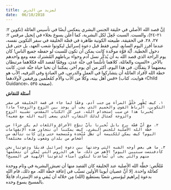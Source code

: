 ```yaml
---
title:  لمزيد من الدرس
date:  06/10/2018
---
```


إنَّ قصد الله الأصلي في خليقة الجنس البشري ينعكس أيضًا في تأسيس العائلة (تكوين ٢: ٢١-٢٤)، والسبت. السبت جُعِلَ لكل البشرية، كما أعلن يسوع بجلاء في إنجيل مرقس ٢: ٢٧، ٢٨. في الحقيقة، طبيعته الكونية ظاهرة في قصَّة الخليقة في سفر التكوين نفسه، عندما أفرز اليوم السابع، ليس فقط قبل دعوة إسرائيل ليكونوا شعب العهد، بل حتى قبل دخول الخطية. أيَّة قوَّة موحّدة كانت يمكن أن تكون للسبت لو حفظه جميع الناس! كان يوم الراحة الذي قصد الله به أن يُذكِّر نسل آدم وحواء برباطهم المُشترك معه ومع واحدهم بالآخر. «السبت والعائلة، كلاهما تأسَّسا في جنَّة عدن، ووفقًا لقصد الله فكلاهما مرتبطان ببعضهما لا ينفكَّان. في هذا اليوم، أكثر من أي يوم آخر، يمكننا أن نحيا حياة جنَّة عدن. كانت خطة الله لأفراد العائلة أن يتشاركوا في العمل والدرس، في العبادة وفي الترفيه، الأب هو قس أهل بيته، وكلًا من الأب والأم كمُعلِّمين ورفيقين لأولادهما» (هوايت، كتاب ‹Child Guidance›، صفحة ٥٣٥).

**أسئلة للنقاش**

`١. كيف يُظْهِر خَلْقْ المرأة مِن جنب آدم، وفقًا لما جاء في قصة الخليقة في سفر التكوين، الرباط القوي والحميم الذي يجب أن يوجد بين الزوج والزوجة؟ ماذا يُخبرنا هذا عن سبب إستخدام الله، عبر كل الكتاب المقدس، تشبيه الزوج والزوجة كمثال لذلك التقارب الذي يسعى إليه الله مع شعبه؟`

`٢. مع أنَّ قصَّة برج بابل تُخبرنا بأنَّ تنوُّع الأعراق واللغات لم يكن جزءًا من خطَّة الله الأصلية للجنس البشري، كيف يمكننا أن نتجاوز هذه الإنقسامات اليوم؟ كيف يمكن للكنيسة أن تظل مُتَّحدة ومُنسجمة حتى وإن كانت تتألَّف من أشخاص من بلدان وشعوب ولغات مختلفة؟`

`٣. ما هي بعض أوجه الشبه التي وجدتها بين دعوة إسرائيل قديمًا ودعوتنا نحن كأدفنتست سبتيين اليوم؟ الأهم من ذلك، ما هي الدروس التي يُمكن أن نتعلَّمها منهم والتي يجب أن تُساعدنا لنكون أمناء لدعوتنا الإلهية في المسيح؟`

مُلخَّص: خطَّة الله الأصلية عند الخليقة كان القصد منها أن تعيش البشرية في وئام ووحدة كعائلة واحدة. إلا أنَّ عصيان أبوينا الأولين تسبَّب في إعاقة خطَّة الله. مع ذلك، قام الله بدعوة إبراهيم ليؤسس شعبًا يستطيع (الله) مِن خلاله أن يُبقي وعد الإسترداد فاعِلًا بالمسيح يسوع وحده.